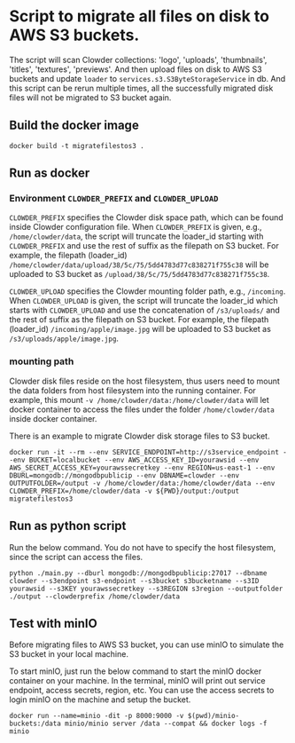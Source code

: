 # Script to migrate all files on disk to AWS S3 buckets.


The script will scan Clowder collections: 'logo', 'uploads', 'thumbnails', 'titles', 'textures', 'previews'. And then upload files on disk to AWS S3 buckets and update `loader` to `services.s3.S3ByteStorageService` in db. And this script can be rerun multiple times, all the successfully migrated disk files will not be migrated to S3 bucket again.

## Build the docker image
```
docker build -t migratefilestos3 .
```

## Run as docker



### Environment `CLOWDER_PREFIX` and `CLOWDER_UPLOAD`

`CLOWDER_PREFIX` specifies the Clowder disk space path, which can be found inside Clowder configuration file. When `CLOWDER_PREFIX` is given, e.g., `/home/clowder/data`, the script will truncate the loader_id starting with `CLOWDER_PREFIX` and use the rest of suffix as the filepath on S3 bucket. For example, the filepath (loader_id) `/home/clowder/data/upload/38/5c/75/5dd4783d77c838271f755c38` will be uploaded to S3 bucket as `/upload/38/5c/75/5dd4783d77c838271f755c38`.



`CLOWDER_UPLOAD` specifies the Clowder mounting folder path, e.g., `/incoming`. When `CLOWDER_UPLOAD` is given, the script will truncate the loader_id which starts with `CLOWDER_UPLOAD` and use the concatenation of `/s3/uploads/` and the rest of suffix as the filepath on S3 bucket. For example, the filepath (loader_id) `/incoming/apple/image.jpg` will be uploaded to S3 bucket as `/s3/uploads/apple/image.jpg`.


### mounting path

Clowder disk files reside on the host filesystem, thus users need to mount the data folders from host filesystem into the running container. For example, this mount `-v /home/clowder/data:/home/clowder/data` will let docker container to access the files under the folder `/home/clowder/data` inside docker container.


There is an example to migrate Clowder disk storage files to S3 bucket.
```
docker run -it --rm --env SERVICE_ENDPOINT=http://s3service_endpoint --env BUCKET=localbucket --env AWS_ACCESS_KEY_ID=yourawsid --env AWS_SECRET_ACCESS_KEY=yourawssecretkey --env REGION=us-east-1 --env DBURL=mongodb://mongodbpublicip --env DBNAME=clowder --env OUTPUTFOLDER=/output -v /home/clowder/data:/home/clowder/data --env CLOWDER_PREFIX=/home/clowder/data -v ${PWD}/output:/output migratefilestos3
```

## Run as python script

Run the below command. You do not have to specify the host filesystem, since the script can access the files.

```
python ./main.py --dburl mongodb://mongodbpublicip:27017 --dbname clowder --s3endpoint s3-endpoint --s3bucket s3bucketname --s3ID yourawsid --s3KEY yourawssecretkey --s3REGION s3region --outputfolder ./output --clowderprefix /home/clowder/data
```

## Test with minIO
Before migrating files to AWS S3 bucket, you can use minIO to simulate the S3 bucket in your local machine.

To start minIO, just run the below command to start the minIO docker container on your machine. In the terminal, minIO will print out service endpoint, access secrets, region, etc. You can use the access secrets to login minIO on the machine and setup the bucket.

```
docker run --name=minio -dit -p 8000:9000 -v $(pwd)/minio-buckets:/data minio/minio server /data --compat && docker logs -f minio
```